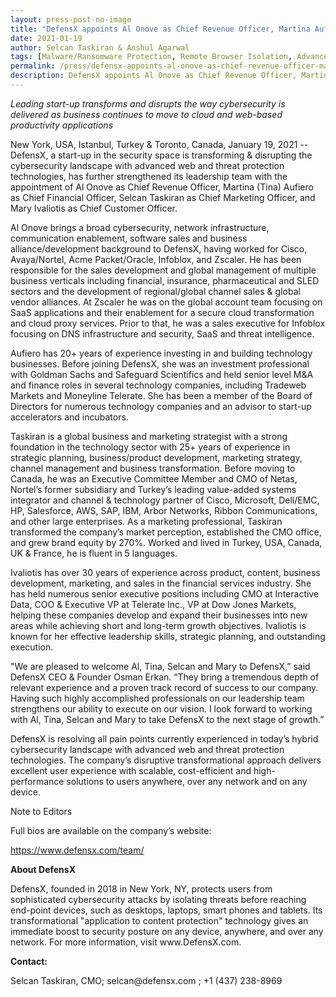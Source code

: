 ```yaml
---
layout: press-post-no-image
title: "DefensX appoints Al Onove as Chief Revenue Officer, Martina Aufiero as Chief Financial Officer, Selcan Taskiran as Chief Marketing Officer and Mary Ivaliotis as Chief Customer Officer"
date: 2021-01-19
author: Selcan Taskiran & Anshul Agarwal
tags: [Malware/Ransomware Protection, Remote Browser Isolation, Advanced URL Protection, File Isolation, SaaS Access Protection]
permalink: /press/defensx-appoints-al-onove-as-chief-revenue-officer-martina-aufiero-as-chief-financial-officer-selcan-taskiran-as-chief-marketing-officer-and-mary-ivaliotis-as-chief-customer-officer/
description: DefensX appoints Al Onove as Chief Revenue Officer, Martina Aufiero as Chief Financial Officer, Selcan Taskiran as Chief Marketing Officer and Mary Ivaliotis as Chief Customer Officer
---
```


 
 
 
 
 
<p><em>Leading start-up transforms and disrupts the way cybersecurity is delivered as business continues to move to cloud and web-based productivity applications</em></p>
<p>New York, USA, Istanbul, Turkey &amp; Toronto, Canada, January 19, 2021 -- DefensX, a start-up in the security space is transforming &amp; disrupting the cybersecurity landscape with advanced web and threat protection technologies, has further strengthened its leadership team with the appointment of Al Onove as Chief Revenue Officer, Martina (Tina) Aufiero as Chief Financial Officer, Selcan Taskiran as Chief Marketing Officer, and Mary Ivaliotis as Chief Customer Officer.</p>
<p>Al Onove brings a broad cybersecurity, network infrastructure, communication enablement, software sales and business alliance/development background to DefensX, having worked for Cisco, Avaya/Nortel, Acme Packet/Oracle, Infoblox, and Zscaler. He has been responsible for the sales development and global management of multiple business verticals including financial, insurance, pharmaceutical and SLED sectors and the development of regional/global channel sales &amp; global vendor alliances. At Zscaler he was on the global account team focusing on SaaS applications and their enablement for a secure cloud transformation and cloud proxy services. Prior to that, he was a sales executive for Infoblox focusing on DNS infrastructure and security, SaaS and threat intelligence.</p>
<p>Aufiero has 20+ years of experience investing in and building technology businesses. Before joining DefensX, she was an investment professional with Goldman Sachs and Safeguard Scientifics and held senior level M&amp;A and finance roles in several technology companies, including Tradeweb Markets and Moneyline Telerate. She has been a member of the Board of Directors for numerous technology companies and an advisor to start-up accelerators and incubators.</p>
<p>Taskiran is a global business and marketing strategist with a strong foundation in the technology sector with 25+ years of experience in strategic planning, business/product development, marketing strategy, channel management and business transformation. Before moving to Canada, he was an Executive Committee Member and CMO of Netas, Nortel’s former subsidiary and Turkey’s leading value-added systems integrator and channel &amp; technology partner of Cisco, Microsoft, Dell/EMC, HP, Salesforce, AWS, SAP, IBM, Arbor Networks, Ribbon Communications, and other large enterprises. As a marketing professional, Taskiran transformed the company’s market perception, established the CMO office, and grew brand equity by 270%. Worked and lived in Turkey, USA, Canada, UK &amp; France, he is fluent in 5 languages.</p>
<p>Ivaliotis has over 30 years of experience across product, content, business development, marketing, and sales in the financial services industry. She has held numerous senior executive positions including CMO at Interactive Data, COO &amp; Executive VP at Telerate Inc., VP at Dow Jones Markets, helping these companies develop and expand their businesses into new areas while achieving short and long-term growth objectives. Ivaliotis is known for her effective leadership skills, strategic planning, and outstanding execution.</p>
<p>"We are pleased to welcome Al, Tina, Selcan and Mary to DefensX,” said DefensX CEO &amp; Founder Osman Erkan. “They bring a tremendous depth of relevant experience and a proven track record of success to our company. Having such highly accomplished professionals on our leadership team strengthens our ability to execute on our vision. I look forward to working with Al, Tina, Selcan and Mary to take DefensX to the next stage of growth.”</p>
<p>DefensX is resolving all pain points currently experienced in today’s hybrid cybersecurity landscape with advanced web and threat protection technologies. The company’s disruptive transformational approach delivers excellent user experience with scalable, cost-efficient and high-performance solutions to users anywhere, over any network and on any device.</p>
<p>Note to Editors</p>
<p>Full bios are available on the company’s website:</p>
<p><a target="_blank" href="https://www.defensx.com/team/">https://www.defensx.com/team/</a></p>
<p><strong>About DefensX</strong></p>
<p>DefensX, founded in 2018 in New York, NY, protects users from sophisticated cybersecurity attacks by isolating threats before reaching end-point devices, such as desktops, laptops, smart phones and tablets. Its transformational "application to content protection" technology gives an immediate boost to security posture on any device, anywhere, and over any network. For more information, visit www.DefensX.com.</p>
<p><strong>Contact: </strong></p>
<p>Selcan Taskiran, CMO; selcan@defensx.com ; +1 (437) 238-8969</p>
 